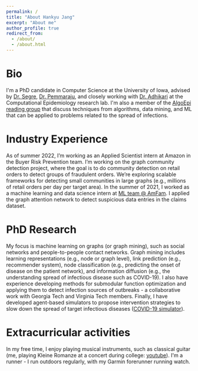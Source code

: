 ```yaml
---
permalink: /
title: "About Hankyu Jang"
excerpt: "About me"
author_profile: true
redirect_from: 
  - /about/
  - /about.html
---
```


Bio
======
I'm a PhD candidate in Computer Science at the University of Iowa, advised by [Dr. Segre](https://cs.uiowa.edu/people/alberto-segre), [Dr. Pemmaraju](https://cs.uiowa.edu/people/sriram-pemmaraju), and closely working with [Dr. Adhikari](https://cs.uiowa.edu/people/bijaya-adhikari) at the Computational Epidemiology research lab. I'm also a member of the [AlgoEpi reading group](https://compepiuiowa.github.io/reading-group/) that discuss techniques from algorithms, data mining, and ML that can be applied to problems related to the spread of infections.

Industry Experience
======
As of summer 2022, I’m working as an Applied Scientist intern at Amazon in the Buyer Risk Prevention team. I’m working on the graph community detection project, where the goal is to do community detection on retail orders to detect groups of fraudulent orders. We’re exploring scalable frameworks for detecting small communities in large graphs (e.g., millions of retail orders per day per target area). In the summer of 2021, I worked as a machine learning and data science intern at [ML team @ AmFam](https://www.ai-ml-amfam.com/team). I applied the graph attention network to detect suspicious data entries in the claims dataset.

PhD Research
======
My focus is machine learning on graphs (or graph mining), such as social networks and people-to-people contact networks. Graph mining includes learning representations (e.g., node or graph level), link prediction (e.g., recommender system), node classification (e.g., predicting the onset of disease on the patient network), and information diffusion (e.g., the understanding spread of infectious disease such as COVID-19). I also have experience developing methods for submodular function optimization and applying them to detect infection sources of outbreaks - a collaborative work with Georgia Tech and Virginia Tech members. Finally, I have developed agent-based simulators to propose intervention strategies to slow down the spread of target infectious diseases ([COVID-19 simulator](https://github.com/HankyuJang/Dialysis_COVID19)).

Extracurricular activities
======
In my free time, I enjoy playing musical instruments, such as classical guitar (me, playing Kleine Romanze at a concert during college: [youtube](https://youtu.be/gUUJiO6dBcM)). 
I'm a runner - I run outdoors regularly, with my Garmin forerunner running watch.
